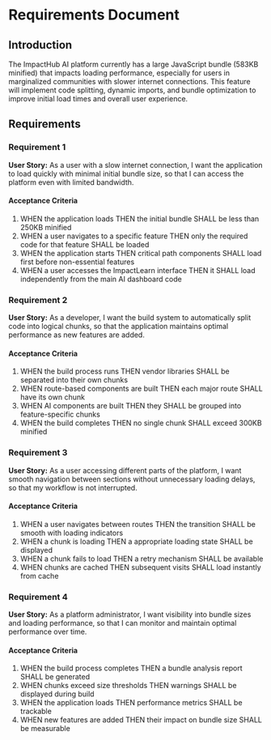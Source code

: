 # Requirements Document

## Introduction

The ImpactHub AI platform currently has a large JavaScript bundle (583KB minified) that impacts loading performance, especially for users in marginalized communities with slower internet connections. This feature will implement code splitting, dynamic imports, and bundle optimization to improve initial load times and overall user experience.

## Requirements

### Requirement 1

**User Story:** As a user with a slow internet connection, I want the application to load quickly with minimal initial bundle size, so that I can access the platform even with limited bandwidth.

#### Acceptance Criteria

1. WHEN the application loads THEN the initial bundle SHALL be less than 250KB minified
2. WHEN a user navigates to a specific feature THEN only the required code for that feature SHALL be loaded
3. WHEN the application starts THEN critical path components SHALL load first before non-essential features
4. WHEN a user accesses the ImpactLearn interface THEN it SHALL load independently from the main AI dashboard code

### Requirement 2

**User Story:** As a developer, I want the build system to automatically split code into logical chunks, so that the application maintains optimal performance as new features are added.

#### Acceptance Criteria

1. WHEN the build process runs THEN vendor libraries SHALL be separated into their own chunks
2. WHEN route-based components are built THEN each major route SHALL have its own chunk
3. WHEN AI components are built THEN they SHALL be grouped into feature-specific chunks
4. WHEN the build completes THEN no single chunk SHALL exceed 300KB minified

### Requirement 3

**User Story:** As a user accessing different parts of the platform, I want smooth navigation between sections without unnecessary loading delays, so that my workflow is not interrupted.

#### Acceptance Criteria

1. WHEN a user navigates between routes THEN the transition SHALL be smooth with loading indicators
2. WHEN a chunk is loading THEN a appropriate loading state SHALL be displayed
3. WHEN a chunk fails to load THEN a retry mechanism SHALL be available
4. WHEN chunks are cached THEN subsequent visits SHALL load instantly from cache

### Requirement 4

**User Story:** As a platform administrator, I want visibility into bundle sizes and loading performance, so that I can monitor and maintain optimal performance over time.

#### Acceptance Criteria

1. WHEN the build process completes THEN a bundle analysis report SHALL be generated
2. WHEN chunks exceed size thresholds THEN warnings SHALL be displayed during build
3. WHEN the application loads THEN performance metrics SHALL be trackable
4. WHEN new features are added THEN their impact on bundle size SHALL be measurable